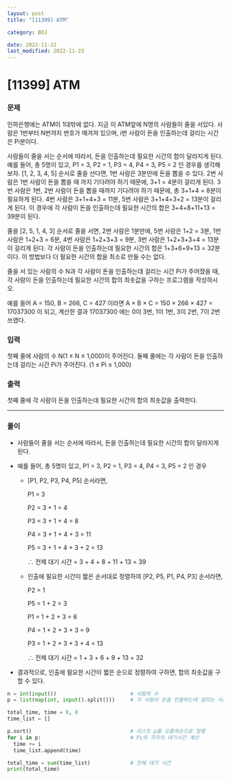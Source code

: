 ```yaml
---
layout: post
title: "[11399] ATM"

category: BOJ

date: 2022-11-22
last_modified: 2022-11-23
---
```

# [11399] ATM

### 문제
인하은행에는 ATM이 1대밖에 없다. 지금 이 ATM앞에 N명의 사람들이 줄을 서있다. 사람은 1번부터 N번까지 번호가 매겨져 있으며, i번 사람이 돈을 인출하는데 걸리는 시간은 Pi분이다.

사람들이 줄을 서는 순서에 따라서, 돈을 인출하는데 필요한 시간의 합이 달라지게 된다. 예를 들어, 총 5명이 있고, P1 = 3, P2 = 1, P3 = 4, P4 = 3, P5 = 2 인 경우를 생각해보자. [1, 2, 3, 4, 5] 순서로 줄을 선다면, 1번 사람은 3분만에 돈을 뽑을 수 있다. 2번 사람은 1번 사람이 돈을 뽑을 때 까지 기다려야 하기 때문에, 3+1 = 4분이 걸리게 된다. 3번 사람은 1번, 2번 사람이 돈을 뽑을 때까지 기다려야 하기 때문에, 총 3+1+4 = 8분이 필요하게 된다. 4번 사람은 3+1+4+3 = 11분, 5번 사람은 3+1+4+3+2 = 13분이 걸리게 된다. 이 경우에 각 사람이 돈을 인출하는데 필요한 시간의 합은 3+4+8+11+13 = 39분이 된다.

줄을 [2, 5, 1, 4, 3] 순서로 줄을 서면, 2번 사람은 1분만에, 5번 사람은 1+2 = 3분, 1번 사람은 1+2+3 = 6분, 4번 사람은 1+2+3+3 = 9분, 3번 사람은 1+2+3+3+4 = 13분이 걸리게 된다. 각 사람이 돈을 인출하는데 필요한 시간의 합은 1+3+6+9+13 = 32분이다. 이 방법보다 더 필요한 시간의 합을 최소로 만들 수는 없다.

줄을 서 있는 사람의 수 N과 각 사람이 돈을 인출하는데 걸리는 시간 Pi가 주어졌을 때, 각 사람이 돈을 인출하는데 필요한 시간의 합의 최솟값을 구하는 프로그램을 작성하시오.

예를 들어 A = 150, B = 266, C = 427 이라면 A × B × C = 150 × 266 × 427 = 17037300 이 되고, 계산한 결과 17037300 에는 0이 3번, 1이 1번, 3이 2번, 7이 2번 쓰였다.

### 입력
첫째 줄에 사람의 수 N(1 ≤ N ≤ 1,000)이 주어진다. 둘째 줄에는 각 사람이 돈을 인출하는데 걸리는 시간 Pi가 주어진다. (1 ≤ Pi ≤ 1,000)

### 출력
첫째 줄에 각 사람이 돈을 인출하는데 필요한 시간의 합의 최솟값을 출력한다.

---
### 풀이
- 사람들이 줄을 서는 순서에 따라서, 돈을 인출하는데 필요한 시간의 합이 달라지게 된다.
- 예를 들어, 총 5명이 있고, P1 = 3, P2 = 1, P3 = 4, P4 = 3, P5 = 2 인 경우
  - [P1, P2, P3, P4, P5] 순서라면,
  
    P1 = 3
    
    P2 = 3 + 1 = 4
    
    P3 = 3 + 1 + 4 = 8
    
    P4 = 3 + 1 + 4 + 3 = 11
    
    P5 = 3 + 1 + 4 + 3 + 2 = 13
    
    ∴ 전체 대기 시간 = 3 + 4 + 8 + 11 + 13 = 39
    
  - 인출에 필요한 시간이 짧은 순서대로 정렬하여 [P2, P5, P1, P4, P3] 순서라면,
    
    P2 = 1
    
    P5 = 1 + 2 = 3
    
    P1 = 1 + 2 + 3 = 6
    
    P4 = 1 + 2 + 3 + 3 = 9
    
    P3 = 1 + 2 + 3 + 3 + 4 = 13
    
    ∴ 전체 대기 시간 = 1 + 3 + 6 + 9 + 13 = 32
    
- 결과적으로, 인출에 필요한 시간이 짧은 순으로 정렬하여 구하면, 합의 최솟값을 구할 수 있다.
  
```python
n = int(input())                        # 사람의 수
p = list(map(int, input().split()))     # 각 사람이 돈을 인출하는데 걸리는 시간 Pi

total_time, time = 0, 0
time_list = []

p.sort()                                # 리스트 p를 오름차순으로 정렬
for i in p:                             # Pi의 각각의 대기시간 계산
  time += i
  time_list.append(time)

total_time = sum(time_list)             # 전체 대기 시간
print(total_time)
```
